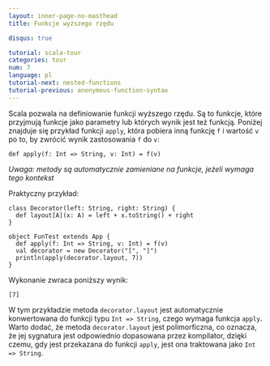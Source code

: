 ```yaml
---
layout: inner-page-no-masthead
title: Funkcje wyższego rzędu

disqus: true

tutorial: scala-tour
categories: tour
num: 7
language: pl
tutorial-next: nested-functions
tutorial-previous: anonymous-function-syntax
---
```


Scala pozwala na definiowanie funkcji wyższego rzędu. Są to funkcje, które przyjmują funkcje jako parametry lub których wynik jest też funkcją. Poniżej znajduje się przykład funkcji `apply`, która pobiera inną funkcję `f` i wartość `v` po to, by zwrócić wynik zastosowania `f` do `v`:

```tut
def apply(f: Int => String, v: Int) = f(v)
```

_Uwaga: metody są automatycznie zamieniane na funkcje, jeżeli wymaga tego kontekst_

Praktyczny przykład:
 
```tut
class Decorator(left: String, right: String) {
  def layout[A](x: A) = left + x.toString() + right
}

object FunTest extends App {
  def apply(f: Int => String, v: Int) = f(v)
  val decorator = new Decorator("[", "]")
  println(apply(decorator.layout, 7))
}
```
 
Wykonanie zwraca poniższy wynik:

```
[7]
```

W tym przykładzie metoda `decorator.layout` jest automatycznie konwertowana do funkcji typu `Int => String`, czego wymaga funkcja `apply`. Warto dodać, że metoda `decorator.layout` jest polimorficzna, co oznacza, że jej sygnatura jest odpowiednio dopasowana przez kompilator, dzięki czemu, gdy jest przekazana do funkcji `apply`, jest ona traktowana jako `Int => String`.
